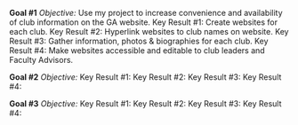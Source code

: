 **Goal #1**
_Objective:_ Use my project to increase convenience and availability of club information on the GA website. 
Key Result #1: Create websites for each club. 
Key Result #2: Hyperlink websites to club names on website. 
Key Result #3: Gather information, photos & biographies for each club. 
Key Result #4: Make websites accessible and editable to club leaders and Faculty Advisors. 



**Goal #2**
_Objective:_
Key Result #1: 
Key Result #2: 
Key Result #3: 
Key Result #4: 


**Goal #3**
_Objective:_
Key Result #1: 
Key Result #2: 
Key Result #3: 
Key Result #4: 

